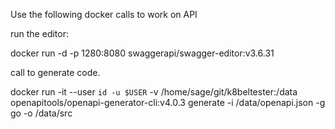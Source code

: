 
Use the following docker calls to work on API

run the editor:

docker run -d -p 1280:8080 swaggerapi/swagger-editor:v3.6.31

call to generate code.

docker run -it  --user `id -u $USER` -v /home/sage/git/k8beltester:/data openapitools/openapi-generator-cli:v4.0.3 generate -i /data/openapi.json -g go -o /data/src 
